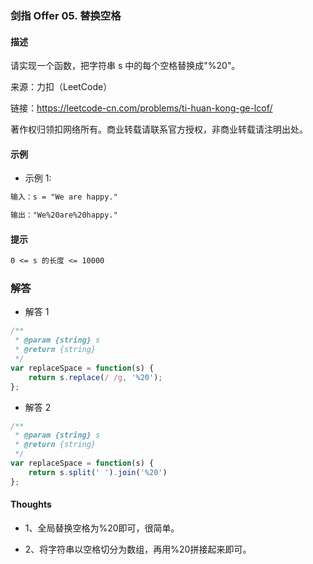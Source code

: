 ### 剑指 Offer 05. 替换空格

#### 描述

请实现一个函数，把字符串 s 中的每个空格替换成"%20"。

来源：力扣（LeetCode）

链接：https://leetcode-cn.com/problems/ti-huan-kong-ge-lcof/

著作权归领扣网络所有。商业转载请联系官方授权，非商业转载请注明出处。

#### 示例

+ 示例 1:
```md
输入：s = "We are happy."

输出："We%20are%20happy."
```


#### 提示
```md
0 <= s 的长度 <= 10000
```

### 解答

+ 解答 1
```js
/**
 * @param {string} s
 * @return {string}
 */
var replaceSpace = function(s) {
    return s.replace(/ /g, '%20');
};
```

+ 解答 2
```js
/**
 * @param {string} s
 * @return {string}
 */
var replaceSpace = function(s) {
    return s.split(' ').join('%20')
};
```


#### Thoughts

+ 1、全局替换空格为%20即可，很简单。

+ 2、将字符串以空格切分为数组，再用%20拼接起来即可。